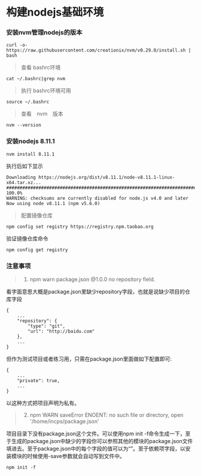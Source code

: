 # 构建nodejs基础环境


### 安装nvm管理nodejs的版本


```
curl -o- https://raw.githubusercontent.com/creationix/nvm/v0.29.0/install.sh | bash
```

> 查看 bashrc环境

```
cat ~/.bashrc|grep nvm
```

> 执行 bashrc环境可用

```
source ~/.bashrc
```

> 查看　nvm　版本
```
nvm --version
```
### 安装nodejs 8.11.1

```
nvm install 8.11.1
```
执行后如下显示
```
Downloading https://nodejs.org/dist/v8.11.1/node-v8.11.1-linux-x64.tar.xz...
######################################################################## 100.0%
WARNING: checksums are currently disabled for node.js v4.0 and later
Now using node v8.11.1 (npm v5.6.0)
```

> 配置镜像仓库

```
npm config set registry https://registry.npm.taobao.org
```

验证镜像仓库命令
```
npm config get registry
```

### 注意事项 

> 1. npm warn package.json @1.0.0 no repository field.

看字面意思大概是package.json里缺少repository字段，也就是说缺少项目的仓库字段
```
{
    ...
    "repository": {
        "type": "git",
        "url": "http://baidu.com"
    },
    ...
}
```
但作为测试项目或者练习用，只需在package.json里面做如下配置即可:
```
{
    ...
    "private": true,
    ...
}
```
以这种方式把项目声明为私有。

> 2. npm WARN saveError ENOENT: no such file or directory, open '/home/incps/package.json'

项目目录下没有package.json这个文件。可以使用npm init -f命令生成一下，至于生成的package.json中缺少的字段你可以参照其他的模块的package.json文件填进去。至于package.json中的每个字段的值可以为“”。至于依赖项字段，以安装模块的时候使用-save参数就会自动写到文件中。

```
npm init -f
```